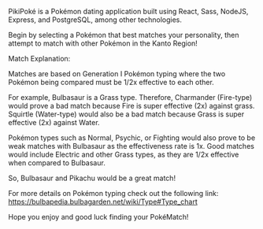 PikiPoké is a Pokémon dating application built using React, Sass, NodeJS, Express, and PostgreSQL, among other technologies.

Begin by selecting a Pokémon that best matches your personality, then attempt to match with other Pokémon in the Kanto Region!

Match Explanation:

Matches are based on Generation I Pokémon typing where the two Pokémon being compared must be 1/2x effective to each other.

For example, Bulbasaur is a Grass type. Therefore, Charmander (Fire-type) would prove a bad match because Fire is super effective (2x) against grass. Squirtle (Water-type) would also be a bad match because Grass is super effective (2x) against Water.

Pokémon types such as Normal, Psychic, or Fighting would also prove to be weak matches with Bulbasaur as the effectiveness rate is 1x. Good matches would include Electric and other Grass types, as they are 1/2x effective when compared to Bulbasaur.

So, Bulbasaur and Pikachu would be a great match!

For more details on Pokémon typing check out the following link:
https://bulbapedia.bulbagarden.net/wiki/Type#Type_chart

Hope you enjoy and good luck finding your PokéMatch!
